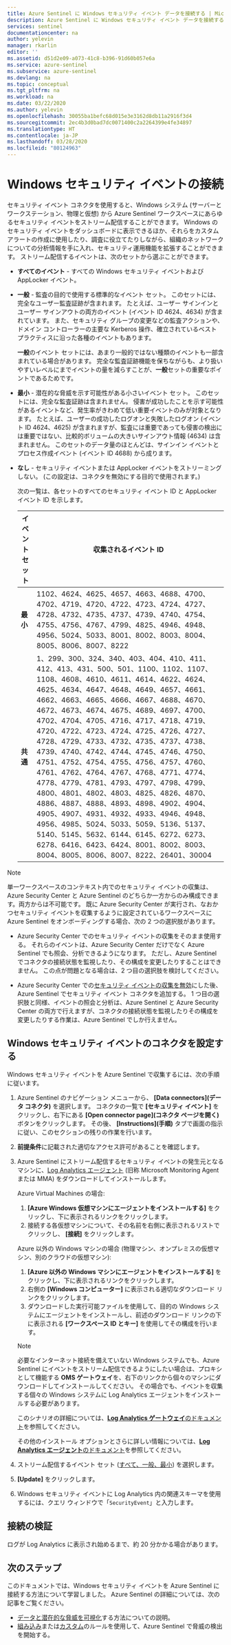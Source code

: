 ```yaml
---
title: Azure Sentinel に Windows セキュリティ イベント データを接続する | Microsoft Docs
description: Azure Sentinel に Windows セキュリティ イベント データを接続する方法について説明します。
services: sentinel
documentationcenter: na
author: yelevin
manager: rkarlin
editor: ''
ms.assetid: d51d2e09-a073-41c8-b396-91d60b057e6a
ms.service: azure-sentinel
ms.subservice: azure-sentinel
ms.devlang: na
ms.topic: conceptual
ms.tgt_pltfrm: na
ms.workload: na
ms.date: 03/22/2020
ms.author: yelevin
ms.openlocfilehash: 30055ba1befc68d015e3e3162d8db11a2916f3d4
ms.sourcegitcommit: 2ec4b3d0bad7dc0071400c2a2264399e4fe34897
ms.translationtype: HT
ms.contentlocale: ja-JP
ms.lasthandoff: 03/28/2020
ms.locfileid: "80124963"
---
```

# <a name="connect-windows-security-events"></a>Windows セキュリティ イベントの接続 

セキュリティ イベント コネクタを使用すると、Windows システム (サーバーとワークステーション、物理と仮想) から Azure Sentinel ワークスペースにあらゆるセキュリティ イベントをストリーム配信することができます。 Windows のセキュリティ イベントをダッシュボードに表示できるほか、それらをカスタム アラートの作成に使用したり、調査に役立てたりしながら、組織のネットワークについての分析情報を手に入れ、セキュリティ運用機能を拡張することができます。 ストリーム配信するイベントは、次のセットから選ぶことができます。<a name="event-sets"></a>

- **すべてのイベント** - すべての Windows セキュリティ イベントおよび AppLocker イベント。
- **一般** - 監査の目的で使用する標準的なイベント セット。 このセットには、完全なユーザー監査証跡が含まれます。 たとえば、ユーザー サインインとユーザー サインアウトの両方のイベント (イベント ID 4624、4634) が含まれています。 また、セキュリティ グループの変更などの監査アクションや、ドメイン コントローラーの主要な Kerberos 操作、確立されているベスト プラクティスに沿った各種のイベントもあります。

    **一般**のイベント セットには、あまり一般的ではない種類のイベントも一部含まれている場合があります。  完全な監査証跡機能を保ちながらも、より扱いやすいレベルにまでイベントの量を減らすことが、**一般**セットの重要なポイントであるためです。

- **最小** - 潜在的な脅威を示す可能性がある小さいイベント セット。 このセットには、完全な監査証跡は含まれません。 侵害が成功したことを示す可能性があるイベントなど、発生率がきわめて低い重要イベントのみが対象となります。 たとえば、ユーザーの成功したログオンと失敗したログオン (イベント ID 4624、4625) が含まれますが、監査には重要であっても侵害の検出には重要ではない、比較的ボリュームの大きいサインアウト情報 (4634) は含まれません。 このセットのデータ量のほとんどは、サインイン イベントとプロセス作成イベント (イベント ID 4688) から成ります。

- **なし** - セキュリティ イベントまたは AppLocker イベントをストリーミングしない。 (この設定は、コネクタを無効にする目的で使用されます。)

    次の一覧は、各セットのすべてのセキュリティ イベント ID と AppLocker イベント ID を示します。

    | イベント セット | 収集されるイベント ID |
    | --- | --- |
    | **最小** | 1102、4624、4625、4657、4663、4688、4700、4702、4719、4720、4722、4723、4724、4727、4728、4732、4735、4737、4739、4740、4754、4755、4756、4767、4799、4825、4946、4948、4956、5024、5033、8001、8002、8003、8004、8005、8006、8007、8222 |
    | **共通** | 1、299、300、324、340、403、404、410、411、412、413、431、500、501、1100、1102、1107、1108、4608、4610、4611、4614、4622、4624、4625、4634、4647、4648、4649、4657、4661、4662、4663、4665、4666、4667、4688、4670、4672、4673、4674、4675、4689、4697、4700、4702、4704、4705、4716、4717、4718、4719、4720、4722、4723、4724、4725、4726、4727、4728、4729、4733、4732、4735、4737、4738、4739、4740、4742、4744、4745、4746、4750、4751、4752、4754、4755、4756、4757、4760、4761、4762、4764、4767、4768、4771、4774、4778、4779、4781、4793、4797、4798、4799、4800、4801、4802、4803、4825、4826、4870、4886、4887、4888、4893、4898、4902、4904、4905、4907、4931、4932、4933、4946、4948、4956、4985、5024、5033、5059、5136、5137、5140、5145、5632、6144、6145、6272、6273、6278、6416、6423、6424、8001、8002、8003、8004、8005、8006、8007、8222、26401、30004 |

> [!NOTE]
> 単一ワークスペースのコンテキスト内でのセキュリティ イベントの収集は、Azure Security Center と Azure Sentinel のどちらか一方からのみ構成できます。両方からは不可能です。 既に Azure Security Center が実行され、なおかつセキュリティ イベントを収集するように設定されているワークスペースに Azure Sentinel をオンボーディングする場合、次の 2 つの選択肢があります。
> - Azure Security Center でのセキュリティ イベントの収集をそのまま使用する。 それらのイベントは、Azure Security Center だけでなく Azure Sentinel でも照会、分析できるようになります。 ただし、Azure Sentinel でコネクタの接続状態を監視したり、その構成を変更したりすることはできません。 この点が問題となる場合は、2 つ目の選択肢を検討してください。
>
> - Azure Security Center での[セキュリティ イベントの収集を無効](../security-center/security-center-enable-data-collection.md)にした後、Azure Sentinel でセキュリティ イベント コネクタを追加する。 1 つ目の選択肢と同様、イベントの照会と分析は、Azure Sentinel と Azure Security Center の両方で行えますが、コネクタの接続状態を監視したりその構成を変更したりする作業は、Azure Sentinel でしか行えません。

## <a name="set-up-the-windows-security-events-connector"></a>Windows セキュリティ イベントのコネクタを設定する

Windows セキュリティ イベントを Azure Sentinel で収集するには、次の手順に従います。

1. Azure Sentinel のナビゲーション メニューから、 **[Data connectors]\(データ コネクタ\)** を選択します。 コネクタの一覧で **[セキュリティ イベント]** をクリックし、右下にある **[Open connector page]\(コネクタ ページを開く\)** ボタンをクリックします。 その後、 **[Instructions]\(手順\)** タブで画面の指示に従い、このセクションの残りの作業を行います。

1. **前提条件**に記載された適切なアクセス許可があることを確認します。

1. Azure Sentinel にストリーム配信するセキュリティ イベントの発生元となるマシンに、[Log Analytics エージェント](../azure-monitor/platform/log-analytics-agent.md) (旧称 Microsoft Monitoring Agent または MMA) をダウンロードしてインストールします。

    Azure Virtual Machines の場合:
    
    1. **[Azure Windows 仮想マシンにエージェントをインストールする]** をクリックし、下に表示されるリンクをクリックします。
    1. 接続する各仮想マシンについて、その名前を右側に表示されるリストでクリックし、 **[接続]** をクリックします。

    Azure 以外の Windows マシンの場合 (物理マシン、オンプレミスの仮想マシン、別のクラウドの仮想マシン):

    1. **[Azure 以外の Windows マシンにエージェントをインストールする]** をクリックし、下に表示されるリンクをクリックします。
    1. 右側の **[Windows コンピューター]** に表示される適切なダウンロード リンクをクリックします。
    1. ダウンロードした実行可能ファイルを使用して、目的の Windows システムにエージェントをインストールし、前述のダウンロード リンクの下に表示される **[ワークスペース ID とキー]** を使用してその構成を行います。

    > [!NOTE]
    >
    > 必要なインターネット接続を備えていない Windows システムでも、Azure Sentinel にイベントをストリーム配信できるようにしたい場合は、プロキシとして機能する **OMS ゲートウェイ**を、右下のリンクから個々のマシンにダウンロードしてインストールしてください。  その場合でも、イベントを収集する個々の Windows システムに Log Analytics エージェントをインストールする必要があります。
    >
    > このシナリオの詳細については、[**Log Analytics ゲートウェイ**のドキュメント](../azure-monitor/platform/gateway.md)を参照してください。

    その他のインストール オプションとさらに詳しい情報については、[**Log Analytics エージェント**のドキュメント](../azure-monitor/platform/agent-windows.md)を参照してください。

1. ストリーム配信するイベント セット ([すべて、一般、最小](#event-sets)) を選択します。

1. **[Update]** をクリックします。

1. Windows セキュリティ イベントに Log Analytics 内の関連スキーマを使用するには、クエリ ウィンドウで「`SecurityEvent`」と入力します。

## <a name="validate-connectivity"></a>接続の検証

ログが Log Analytics に表示され始めるまで、約 20 分かかる場合があります。 



## <a name="next-steps"></a>次のステップ
このドキュメントでは、Windows セキュリティ イベントを Azure Sentinel に接続する方法について学習しました。 Azure Sentinel の詳細については、次の記事をご覧ください。
- [データと潜在的な脅威を可視化](quickstart-get-visibility.md)する方法についての説明。
- [組み込み](tutorial-detect-threats-built-in.md)または[カスタム](tutorial-detect-threats-custom.md)のルールを使用して、Azure Sentinel で脅威の検出を開始する。

